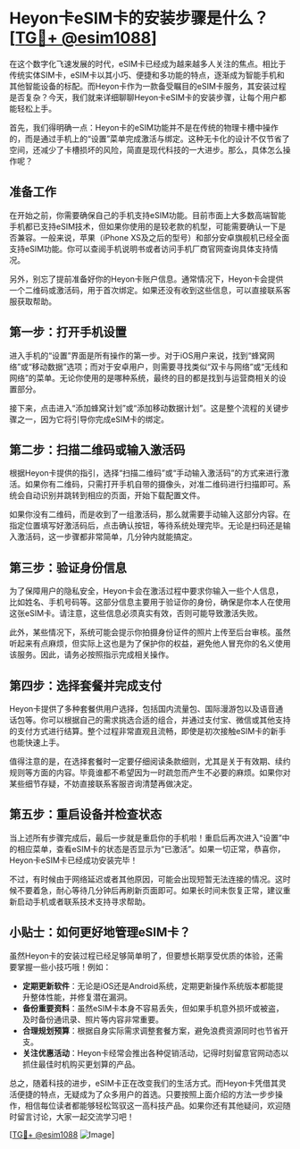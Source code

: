 # Heyon卡eSIM卡的安装步骤是什么？[[TG💪+ @esim1088](https://t.me/s/esim1088)]

在这个数字化飞速发展的时代，eSIM卡已经成为越来越多人关注的焦点。相比于传统实体SIM卡，eSIM卡以其小巧、便捷和多功能的特点，逐渐成为智能手机和其他智能设备的标配。而Heyon卡作为一款备受瞩目的eSIM卡服务，其安装过程是否复杂？今天，我们就来详细聊聊Heyon卡eSIM卡的安装步骤，让每个用户都能轻松上手。

首先，我们得明确一点：Heyon卡的eSIM功能并不是在传统的物理卡槽中操作的，而是通过手机上的“设置”菜单完成激活与绑定。这种无卡化的设计不仅节省了空间，还减少了卡槽损坏的风险，简直是现代科技的一大进步。那么，具体怎么操作呢？

## 准备工作

在开始之前，你需要确保自己的手机支持eSIM功能。目前市面上大多数高端智能手机都已支持eSIM技术，但如果你使用的是较老款的机型，可能需要确认一下是否兼容。一般来说，苹果（iPhone XS及之后的型号）和部分安卓旗舰机已经全面支持eSIM功能。你可以查阅手机说明书或者访问手机厂商官网查询具体支持情况。

另外，别忘了提前准备好你的Heyon卡账户信息。通常情况下，Heyon卡会提供一个二维码或激活码，用于首次绑定。如果还没有收到这些信息，可以直接联系客服获取帮助。

## 第一步：打开手机设置

进入手机的“设置”界面是所有操作的第一步。对于iOS用户来说，找到“蜂窝网络”或“移动数据”选项；而对于安卓用户，则需要寻找类似“双卡与网络”或“无线和网络”的菜单。无论你使用的是哪种系统，最终的目的都是找到与运营商相关的设置部分。

接下来，点击进入“添加蜂窝计划”或“添加移动数据计划”。这是整个流程的关键步骤之一，因为它将引导你完成eSIM卡的绑定。

## 第二步：扫描二维码或输入激活码

根据Heyon卡提供的指引，选择“扫描二维码”或“手动输入激活码”的方式来进行激活。如果你有二维码，只需打开手机自带的摄像头，对准二维码进行扫描即可。系统会自动识别并跳转到相应的页面，开始下载配置文件。

如果你没有二维码，而是收到了一组激活码，那么就需要手动输入这部分内容。在指定位置填写好激活码后，点击确认按钮，等待系统处理完毕。无论是扫码还是输入激活码，这一步骤都非常简单，几分钟内就能搞定。

## 第三步：验证身份信息

为了保障用户的隐私安全，Heyon卡会在激活过程中要求你输入一些个人信息，比如姓名、手机号码等。这部分信息主要用于验证你的身份，确保是你本人在使用这张eSIM卡。请注意，这些信息必须真实有效，否则可能导致激活失败。

此外，某些情况下，系统可能会提示你拍摄身份证件的照片上传至后台审核。虽然听起来有点麻烦，但实际上这也是为了保护你的权益，避免他人冒充你的名义使用该服务。因此，请务必按照指示完成相关操作。

## 第四步：选择套餐并完成支付

Heyon卡提供了多种套餐供用户选择，包括国内流量包、国际漫游包以及语音通话包等。你可以根据自己的需求挑选合适的组合，并通过支付宝、微信或其他支持的支付方式进行结算。整个过程非常直观且流畅，即使是初次接触eSIM卡的新手也能快速上手。

值得注意的是，在选择套餐时一定要仔细阅读条款细则，尤其是关于有效期、续约规则等方面的内容。毕竟谁都不希望因为一时疏忽而产生不必要的麻烦。如果你对某些细节存疑，不妨直接联系客服咨询清楚再做决定。

## 第五步：重启设备并检查状态

当上述所有步骤完成后，最后一步就是重启你的手机啦！重启后再次进入“设置”中的相应菜单，查看eSIM卡的状态是否显示为“已激活”。如果一切正常，恭喜你，Heyon卡eSIM卡已经成功安装完毕！

不过，有时候由于网络延迟或者其他原因，可能会出现短暂无法连接的情况。这时候不要着急，耐心等待几分钟后再刷新页面即可。如果长时间未恢复正常，建议重新启动手机或者联系技术支持寻求帮助。

## 小贴士：如何更好地管理eSIM卡？

虽然Heyon卡的安装过程已经足够简单明了，但要想长期享受优质的体验，还需要掌握一些小技巧哦！例如：

- **定期更新软件**：无论是iOS还是Android系统，定期更新操作系统版本都能提升整体性能，并修复潜在漏洞。
- **备份重要资料**：虽然eSIM卡本身不容易丢失，但如果手机意外损坏或被盗，及时备份通讯录、照片等内容非常重要。
- **合理规划预算**：根据自身实际需求调整套餐方案，避免浪费资源同时也节省开支。
- **关注优惠活动**：Heyon卡经常会推出各种促销活动，记得时刻留意官网动态以抓住最佳时机购买更划算的产品。

总之，随着科技的进步，eSIM卡正在改变我们的生活方式。而Heyon卡凭借其灵活便捷的特点，无疑成为了众多用户的首选。只要按照上面介绍的方法一步步操作，相信每位读者都能够轻松驾驭这一高科技产品。如果你还有其他疑问，欢迎随时留言讨论，大家一起交流学习吧！

[[TG💪+ @esim1088](https://t.me/s/esim1088) ![Image](https://i.postimg.cc/4NQfJmqS/Snipaste-2025-05-13-00-14-12.png)]